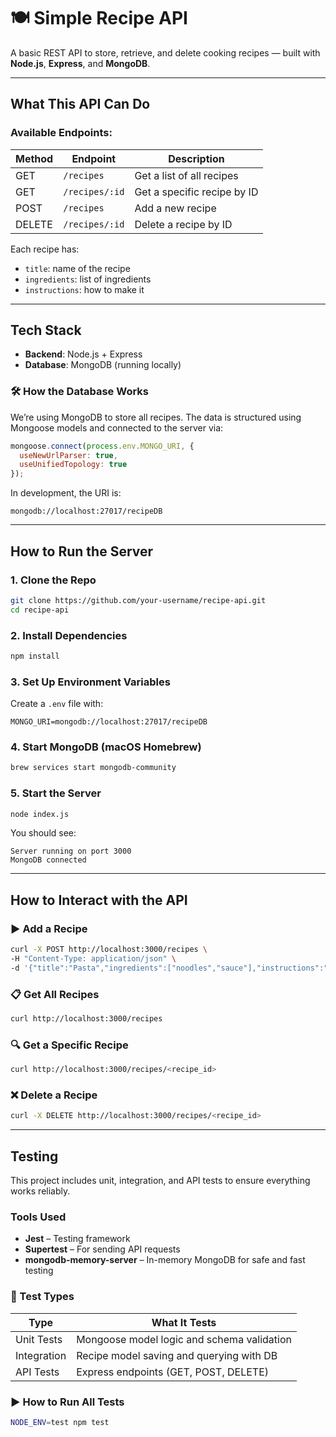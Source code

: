 # 🍽️ Simple Recipe API

A basic REST API to store, retrieve, and delete cooking recipes — built with **Node.js**, **Express**, and **MongoDB**.

---

## What This API Can Do

### Available Endpoints:

| Method | Endpoint              | Description                       |
|--------|-----------------------|-----------------------------------|
| GET    | `/recipes`            | Get a list of all recipes         |
| GET    | `/recipes/:id`        | Get a specific recipe by ID       |
| POST   | `/recipes`            | Add a new recipe                  |
| DELETE | `/recipes/:id`        | Delete a recipe by ID             |

Each recipe has:
- `title`: name of the recipe
- `ingredients`: list of ingredients
- `instructions`: how to make it

---

## Tech Stack

- **Backend**: Node.js + Express  
- **Database**: MongoDB (running locally)

### 🛠 How the Database Works

We’re using MongoDB to store all recipes. The data is structured using Mongoose models and connected to the server via:

```js
mongoose.connect(process.env.MONGO_URI, {
  useNewUrlParser: true,
  useUnifiedTopology: true
});
```

In development, the URI is:
```
mongodb://localhost:27017/recipeDB
```

---

## How to Run the Server

### 1. Clone the Repo

```bash
git clone https://github.com/your-username/recipe-api.git
cd recipe-api
```

### 2. Install Dependencies

```bash
npm install
```

### 3. Set Up Environment Variables

Create a `.env` file with:

```
MONGO_URI=mongodb://localhost:27017/recipeDB
```

### 4. Start MongoDB (macOS Homebrew)

```bash
brew services start mongodb-community
```

### 5. Start the Server

```bash
node index.js
```

You should see:

```
Server running on port 3000
MongoDB connected
```

---

## How to Interact with the API

### ▶️ Add a Recipe

```bash
curl -X POST http://localhost:3000/recipes \
-H "Content-Type: application/json" \
-d '{"title":"Pasta","ingredients":["noodles","sauce"],"instructions":"Boil pasta, add sauce"}'
```

### 📋 Get All Recipes

```bash
curl http://localhost:3000/recipes
```

### 🔍 Get a Specific Recipe

```bash
curl http://localhost:3000/recipes/<recipe_id>
```

### ❌ Delete a Recipe

```bash
curl -X DELETE http://localhost:3000/recipes/<recipe_id>
```

---
## Testing

This project includes unit, integration, and API tests to ensure everything works reliably.

### Tools Used
- **Jest** – Testing framework
- **Supertest** – For sending API requests
- **mongodb-memory-server** – In-memory MongoDB for safe and fast testing

### 🧪 Test Types
| Type           | What It Tests                             |
|----------------|--------------------------------------------|
| Unit Tests     | Mongoose model logic and schema validation |
| Integration    | Recipe model saving and querying with DB   |
| API Tests      | Express endpoints (GET, POST, DELETE)      |

### ▶️ How to Run All Tests

```bash
NODE_ENV=test npm test